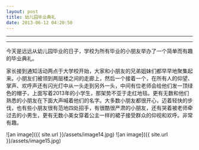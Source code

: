 ```yaml
---
layout: post
title: 幼儿园毕业典礼
date: 2013-06-12 04:20:50
---
```


<meta http-equiv='Content-Type' content='text/html; charset=utf-8' />

---

---

今天是远远从幼儿园毕业的日子，学校为所有毕业的小朋友举办了一个简单而有趣的毕业典礼。


家长接到通知活动两点于大学校开始，大家和小朋友的兄弟姐妹们都早早地聚集起来。小朋友们被领到两层楼之间的走廊上，然后一个接着一个，在所有人的仰望、掌声、欢呼声还有闪光灯中从一头走到另外一头，中间有位老师会给他们发一顶绿色的帽子，上面写着2013年的小学生，那架势不亚于走红地毯。更有无数和他们熟悉的小朋友在下面大声喊着他们的名字。大多数小朋友都很开心，迈着轻快的步伐，也有些小朋友很有范地四处招手，有很酷很严肃的小朋友，还有哭着被老师牵过去的小男生，更有无数小美女穿着公主一样的裙子接受群众的仰视和欢呼。非常有趣。

![an image]({{ site.url }}/assets/image14.jpg)
![an image]({{ site.url }}/assets/image15.jpg)
